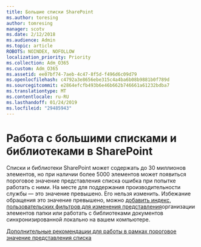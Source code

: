 ```yaml
---
title: Большие списки SharePoint
ms.author: toresing
author: tomresing
manager: scotv
ms.date: 2/12/2018
ms.audience: Admin
ms.topic: article
ROBOTS: NOINDEX, NOFOLLOW
localization_priority: Priority
ms.collection: Adm_O365
ms.custom: Adm_O365
ms.assetid: ee07bf74-7aeb-4c47-8f5d-f496d6c09d79
ms.openlocfilehash: c4792a3e8656ebe315c4a4ba6b08b9881b0f789d
ms.sourcegitcommit: e2864efcfb493b6e46b662b746661a61232bdba7
ms.translationtype: MT
ms.contentlocale: ru-RU
ms.lasthandoff: 01/24/2019
ms.locfileid: "29485943"
---
```

# <a name="work-with-large-lists-and-libraries-in-sharepoint"></a>Работа с большими списками и библиотеками в SharePoint

Списки и библиотеки SharePoint может содержать до 30 миллионов элементов, но при наличии более 5000 элементов может появиться пороговое значение представления списка ошибка при попытке работать с ними. На месте для поддержания производительности службы — это значение превышено. Его нельзя изменить. Избежание обращения это значение превышено, можно [добавить индекс](https://go.microsoft.com/fwlink/?linkid=867784), [пользовательских фильтров для изменения представления](https://go.microsoft.com/fwlink/?linkid=867786)организации элементов папки или работать с библиотеками документов синхронизированной локально на вашем компьютере. 
  
[Дополнительные рекомендации для работы в рамках пороговое значение представления списка](https://go.microsoft.com/fwlink/?linkid=867787)
  

